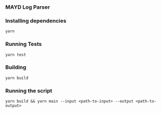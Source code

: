 ### MAYD Log Parser

### Installing dependencies
`yarn`


### Running Tests
`yarn test`


### Building
`yarn build`

### Running the script
`yarn build && yarn main --input <path-to-input> --output <path-to-output>`
